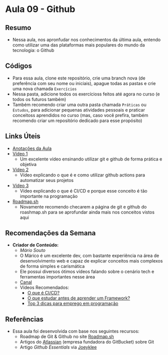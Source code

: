 # Aula 09 - Github

## Resumo

- Nessa aula, nos apronfudar nos conhecimentos da última aula, entendo como utilizar uma das plataformas mais populares do mundo da tecnologia: o Github

## Códigos

- Para essa aula, clone este repositório, crie uma branch nova (de preferência com seu nome ou iniciais), apague todas as pastas e crie uma nova chamada `Exercícios`
- Nessa pasta, adicione todos os exercícioss feitos até agora no curso (e todos os futuros também)
- Também recomendo criar uma outra pasta chamada `Práticas` ou `Estudos`, para adicionar pequenas atividades pessoais e praticar conceitoss aprendidos no curso (mas, caso você prefira, também recomendo criar um repositório dedicado para esse propósito)

## Links Úteis

- [Anotações da Aula](https://excalidraw.com/#json=PxYQOFsZ-2qgjGNxNuhQp,oCyf-G-KqLNukFDBaZDdXg)
- [Vídeo 1](https://www.youtube.com/watch?v=UBAX-13g8OM)
  - Um excelente vídeo ensinando utilizar git e github de forma prática e objetiva
- [Vídeo 2](https://www.youtube.com/watch?v=F51HlrEeedw)
  - Vídeo explicando o que é e como utilizar github actions para automatizar seus projetos
- [Vídeo 3](https://www.youtube.com/watch?v=ZX0L6fHcBb4)
  - Vídeo explicando o que é CI/CD e porque esse conceito é tão importante na programação
- [Roadmap.sh](https://roadmap.sh/git-github)
  - Novamente recomendo checarem a página de git e github do roashmap.sh para se aprofundar ainda mais nos conceitos vistos aqui

## Recomendações da Semana

- **Criador de Conteúdo:**
  - *Mário Souto*
  - O Márico é um excelente dev, com bastante experiência na área de desenvolvimento web e capaz de explicar conceitos mais complexos de forma simples e carismática
  - Ele possui diversos ótimos vídeos falando sobre o cenário tech e ferramentas importantes nesse área
  - [Canal](https://www.youtube.com/@DevSoutinho/videos)
  - Vídeos Recomendados:
    - [O que é CI/CD?](https://www.youtube.com/watch?v=IKjcdYQvcDo)
    - [O que estudar antes de aprender um Framework?](https://www.youtube.com/watch?v=QzDjdlF1BQI)
    - [Top 3 dicas para emprego em programação](https://www.youtube.com/watch?v=WWLH2RgaBwE)

## Referências

- Essa aula foi desenvolvida com base nos seguintes recursos:
  - Roadmap de Git & Github no site [Roadmap.sh](https://roadmap.sh/git-github)
  - Artigos do [Atlassian](https://www.atlassian.com/git) (empresa fundadora do GitBucket) sobre Git
  - Artigo *Github Essentials* via [Joeyklee](https://joeyklee.github.io/friendly-github-intro/guides/github-essentials/#introduction)
